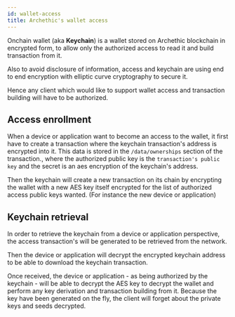 ```yaml
---
id: wallet-access
title: Archethic's wallet access
---
```


Onchain wallet (aka **Keychain**) is a wallet stored on Archethic blockchain in encrypted form, to allow only the authorized access to read it and build transaction from it.

Also to avoid disclosure of information, access and keychain are using end to end encryption with elliptic curve cryptography to secure it.

Hence any client which would like to support wallet access and transaction building will have to be authorized.

## Access enrollment

When a device or application want to become an access to the wallet, it first have to create a transaction where the keychain transaction's address is encrypted into it. 
This data is stored in the `/data/ownerships` section of the transaction., where the authorized public key is the `transaction's public key` and the secret is an aes encryption of the keychain's address.

Then the keychain will create a new transaction on its chain by encrypting the wallet with a new AES key itself encrypted for the list of authorized access public keys wanted. (For instance the new device or application)

## Keychain retrieval

In order to retrieve the keychain from a device or application perspective, the access transaction's will be generated to be retrieved from the network.

Then the device or application will decrypt the encrypted keychain address to be able to download the keychain transaction.

Once received, the device or application - as being authorized by the keychain - will be able to decrypt the AES key to decrypt the wallet and perform any key derivation and transaction building from it. Because the key have been generated on the fly, the client will forget about the private keys and seeds decrypted.


